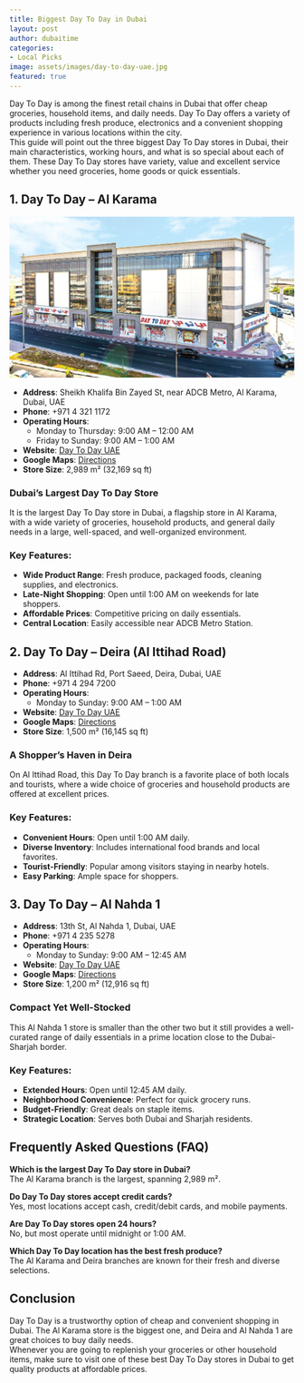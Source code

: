 ```yaml
---
title: Biggest Day To Day in Dubai
layout: post
author: dubaitime
categories: 
- Local Picks
image: assets/images/day-to-day-uae.jpg
featured: true
--- 
```


Day To Day is among the finest retail chains in Dubai that offer cheap groceries, household items, and daily needs. Day To Day offers a variety of products including fresh produce, electronics and a convenient shopping experience in various locations within the city.  
This guide will point out the three biggest Day To Day stores in Dubai, their main characteristics, working hours, and what is so special about each of them. These Day To Day stores have variety, value and excellent service whether you need groceries, home goods or quick essentials.

## 1. Day To Day – Al Karama

![day-to-day-al-karama](/assets/images/day-to-day-al-karama.jpg)

- **Address**: Sheikh Khalifa Bin Zayed St, near ADCB Metro, Al Karama, Dubai, UAE  
- **Phone**: +971 4 321 1172  
- **Operating Hours**:  
  - Monday to Thursday: 9:00 AM – 12:00 AM  
  - Friday to Sunday: 9:00 AM – 1:00 AM  
- **Website**: [Day To Day UAE](http://www.daytodayuae.com/)  
- **Google Maps**: [Directions](https://maps.app.goo.gl/fzapdzXKnJEyCy3S9)  
- **Store Size**: 2,989 m² (32,169 sq ft)  

### Dubai’s Largest Day To Day Store
It is the largest Day To Day store in Dubai, a flagship store in Al Karama, with a wide variety of groceries, household products, and general daily needs in a large, well-spaced, and well-organized environment.

### Key Features:
- **Wide Product Range**: Fresh produce, packaged foods, cleaning supplies, and electronics.  
- **Late-Night Shopping**: Open until 1:00 AM on weekends for late shoppers.  
- **Affordable Prices**: Competitive pricing on daily essentials.  
- **Central Location**: Easily accessible near ADCB Metro Station.  

## 2. Day To Day – Deira (Al Ittihad Road)
- **Address**: Al Ittihad Rd, Port Saeed, Deira, Dubai, UAE  
- **Phone**: +971 4 294 7200  
- **Operating Hours**:  
  - Monday to Sunday: 9:00 AM – 1:00 AM  
- **Website**: [Day To Day UAE](http://www.daytodayuae.com/)  
- **Google Maps**: [Directions](https://maps.app.goo.gl/VvVb3KW2nDs5ZkJH9)  
- **Store Size**: 1,500 m² (16,145 sq ft)  

### A Shopper’s Haven in Deira
On Al Ittihad Road, this Day To Day branch is a favorite place of both locals and tourists, where a wide choice of groceries and household products are offered at excellent prices.

### Key Features:
- **Convenient Hours**: Open until 1:00 AM daily.  
- **Diverse Inventory**: Includes international food brands and local favorites.  
- **Tourist-Friendly**: Popular among visitors staying in nearby hotels.  
- **Easy Parking**: Ample space for shoppers.  

## 3. Day To Day – Al Nahda 1
- **Address**: 13th St, Al Nahda 1, Dubai, UAE  
- **Phone**: +971 4 235 5278  
- **Operating Hours**:  
  - Monday to Sunday: 9:00 AM – 12:45 AM  
- **Website**: [Day To Day UAE](https://daytodayuae.com/)  
- **Google Maps**: [Directions](https://maps.app.goo.gl/fzWPQxe9ZR6eehPM6)  
- **Store Size**: 1,200 m² (12,916 sq ft)  

### Compact Yet Well-Stocked
This Al Nahda 1 store is smaller than the other two but it still provides a well-curated range of daily essentials in a prime location close to the Dubai-Sharjah border.

### Key Features:
- **Extended Hours**: Open until 12:45 AM daily.  
- **Neighborhood Convenience**: Perfect for quick grocery runs.  
- **Budget-Friendly**: Great deals on staple items.  
- **Strategic Location**: Serves both Dubai and Sharjah residents.  

## Frequently Asked Questions (FAQ)

**Which is the largest Day To Day store in Dubai?**  
The Al Karama branch is the largest, spanning 2,989 m².

**Do Day To Day stores accept credit cards?**  
Yes, most locations accept cash, credit/debit cards, and mobile payments.

**Are Day To Day stores open 24 hours?**  
No, but most operate until midnight or 1:00 AM.

**Which Day To Day location has the best fresh produce?**  
The Al Karama and Deira branches are known for their fresh and diverse selections.

## Conclusion
Day To Day is a trustworthy option of cheap and convenient shopping in Dubai. The Al Karama store is the biggest one, and Deira and Al Nahda 1 are great choices to buy daily needs.  
Whenever you are going to replenish your groceries or other household items, make sure to visit one of these best Day To Day stores in Dubai to get quality products at affordable prices.
